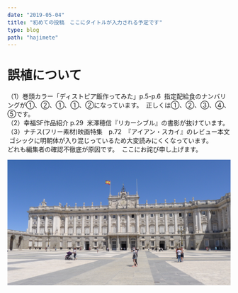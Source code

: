 ```yaml
---
date: "2019-05-04"
title: "初めての投稿　ここにタイトルが入力される予定です"
type: blog
path: "hajimete"
---
```


# 誤植について

（1）巻頭カラー「ディストピア飯作ってみた」p.5-p.6  指定配給食のナンバリングが①、②、①、①、②になっています。  正しくは①、②、③、④、⑤です。  
（2）幸福SF作品紹介 p.29  米澤穂信『リカーシブル』の書影が抜けています。  
（3）ナチス(フリー素材)映画特集　p.72  『アイアン・スカイ』のレビュー本文  ゴシックに明朝体が入り混じっているため大変読みにくくなっています。  
どれも編集者の確認不徹底が原因です。  ここにお詫び申し上げます。

![pic1](./pic1.jpg)
